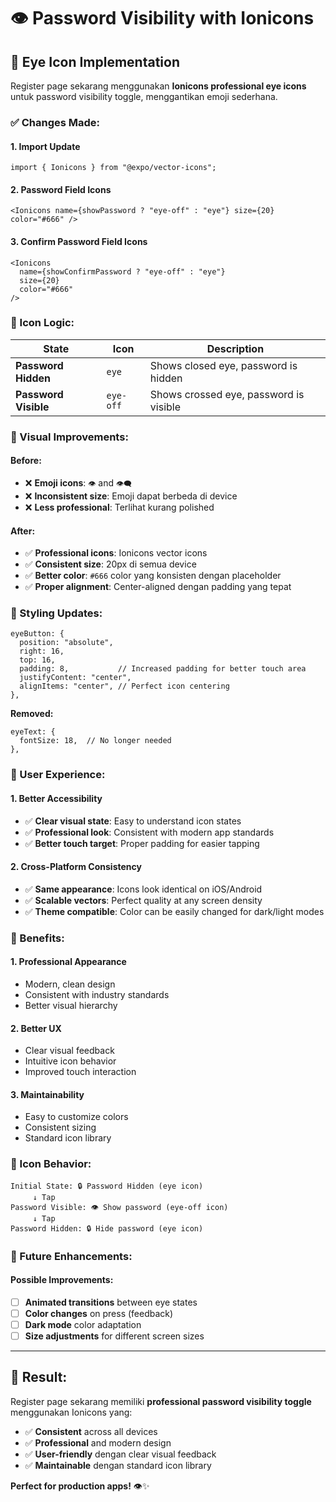 # 👁️ **Password Visibility with Ionicons**

## 🎯 **Eye Icon Implementation**

Register page sekarang menggunakan **Ionicons professional eye icons** untuk password visibility toggle, menggantikan emoji sederhana.

### **✅ Changes Made:**

#### **1. Import Update**

```tsx
import { Ionicons } from "@expo/vector-icons";
```

#### **2. Password Field Icons**

```tsx
<Ionicons name={showPassword ? "eye-off" : "eye"} size={20} color="#666" />
```

#### **3. Confirm Password Field Icons**

```tsx
<Ionicons
  name={showConfirmPassword ? "eye-off" : "eye"}
  size={20}
  color="#666"
/>
```

### **🔄 Icon Logic:**

| **State**            | **Icon**  | **Description**                        |
| -------------------- | --------- | -------------------------------------- |
| **Password Hidden**  | `eye`     | Shows closed eye, password is hidden   |
| **Password Visible** | `eye-off` | Shows crossed eye, password is visible |

### **🎨 Visual Improvements:**

#### **Before:**

- ❌ **Emoji icons**: `👁️` and `👁️‍🗨️`
- ❌ **Inconsistent size**: Emoji dapat berbeda di device
- ❌ **Less professional**: Terlihat kurang polished

#### **After:**

- ✅ **Professional icons**: Ionicons vector icons
- ✅ **Consistent size**: 20px di semua device
- ✅ **Better color**: `#666` color yang konsisten dengan placeholder
- ✅ **Proper alignment**: Center-aligned dengan padding yang tepat

### **🔧 Styling Updates:**

```tsx
eyeButton: {
  position: "absolute",
  right: 16,
  top: 16,
  padding: 8,           // Increased padding for better touch area
  justifyContent: "center",
  alignItems: "center", // Perfect icon centering
},
```

**Removed:**

```tsx
eyeText: {
  fontSize: 18,  // No longer needed
},
```

### **📱 User Experience:**

#### **1. Better Accessibility**

- ✅ **Clear visual state**: Easy to understand icon states
- ✅ **Professional look**: Consistent with modern app standards
- ✅ **Better touch target**: Proper padding for easier tapping

#### **2. Cross-Platform Consistency**

- ✅ **Same appearance**: Icons look identical on iOS/Android
- ✅ **Scalable vectors**: Perfect quality at any screen density
- ✅ **Theme compatible**: Color can be easily changed for dark/light modes

### **🎯 Benefits:**

#### **1. Professional Appearance**

- Modern, clean design
- Consistent with industry standards
- Better visual hierarchy

#### **2. Better UX**

- Clear visual feedback
- Intuitive icon behavior
- Improved touch interaction

#### **3. Maintainability**

- Easy to customize colors
- Consistent sizing
- Standard icon library

### **🔄 Icon Behavior:**

```
Initial State: 🔒 Password Hidden (eye icon)
     ↓ Tap
Password Visible: 👁️ Show password (eye-off icon)
     ↓ Tap
Password Hidden: 🔒 Hide password (eye icon)
```

### **🎨 Future Enhancements:**

#### **Possible Improvements:**

- [ ] **Animated transitions** between eye states
- [ ] **Color changes** on press (feedback)
- [ ] **Dark mode** color adaptation
- [ ] **Size adjustments** for different screen sizes

---

## 🚀 **Result:**

Register page sekarang memiliki **professional password visibility toggle** menggunakan Ionicons yang:

- ✅ **Consistent** across all devices
- ✅ **Professional** and modern design
- ✅ **User-friendly** dengan clear visual feedback
- ✅ **Maintainable** dengan standard icon library

**Perfect for production apps!** 👁️✨
